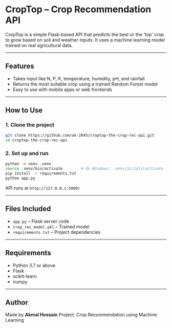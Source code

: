 # CropTop – Crop Recommendation API

CropTop is a simple Flask-based API that predicts the best or the _'top'_ crop to grow based on soil and weather inputs. It uses a machine learning model trained on real agricultural data.

---

## Features

- Takes input like N, P, K, temperature, humidity, pH, and rainfall
- Returns the most suitable crop using a trained Random Forest model
- Easy to use with mobile apps or web frontends

---

## How to Use

### 1. Clone the project

```bash
git clone https://github.com/ak-2045/croptop-the-crop-rec-api.git
cd croptop-the-crop-rec-api
````

### 2. Set up and run

```bash
python -m venv .venv
source .venv/bin/activate        # On Windows: .venv\Scripts\activate
pip install -r requirements.txt
python app.py
```

API runs at `http://127.0.0.1:5000/`

---

## Files Included

* `app.py` – Flask server code
* `crop_rec_model.pkl` – Trained model
* `requirements.txt` – Project dependencies

---

## Requirements

* Python 3.7 or above
* Flask
* scikit-learn
* numpy

---

## Author

Made by **Akmal Hossain**
Project: Crop Recommendation using Machine Learning

```
